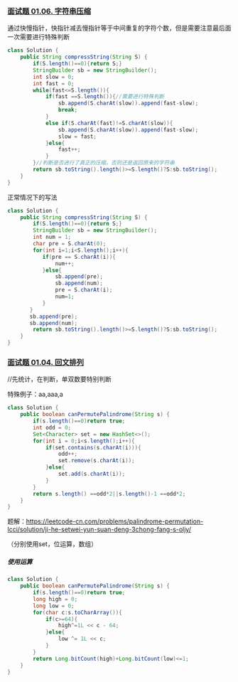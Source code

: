 ### [面试题 01.06. 字符串压缩](https://leetcode-cn.com/problems/compress-string-lcci/)

通过快慢指针，快指针减去慢指针等于中间重复的字符个数，但是需要注意最后面一次需要进行特殊判断

```java
class Solution {
    public String compressString(String S) {
        if(S.length()==0){return S;}
        StringBuilder sb = new StringBuilder();
        int slow = 0;
        int fast = 0;
        while(fast<=S.length()){
            if(fast ==S.length()){//需要进行特殊判断
                sb.append(S.charAt(slow)).append(fast-slow);
                break;
            }
            else if(S.charAt(fast)!=S.charAt(slow)){
                sb.append(S.charAt(slow)).append(fast-slow);
                slow = fast;
            }else{
                fast++;
            }
        }//判断是否进行了真正的压缩，否则还是返回原来的字符串
        return sb.toString().length()>=S.length()?S:sb.toString();
    }
}
```

正常情况下的写法

```java
class Solution {
    public String compressString(String S) {
        if(S.length()==0){return S;}
        StringBuilder sb = new StringBuilder();
        int num = 1;
        char pre = S.charAt(0);
        for(int i=1;i<S.length();i++){
           if(pre == S.charAt(i)){
               num++;
           }else{
               sb.append(pre);
               sb.append(num);
               pre = S.charAt(i);
               num=1;
           }
       }
       sb.append(pre);
       sb.append(num);
        return sb.toString().length()>=S.length()?S:sb.toString();
    }
}
```

### [面试题 01.04. 回文排列](https://leetcode-cn.com/problems/palindrome-permutation-lcci/)

//先统计，在判断，单双数要特别判断

特殊例子：aa,aaa,a 

```java
class Solution {
    public boolean canPermutePalindrome(String s) {
        if(s.length()==0)return true;
        int odd = 0;
        Set<Character> set = new HashSet<>();
        for(int i = 0;i<s.length();i++){
            if(set.contains(s.charAt(i))){
                odd++;
                set.remove(s.charAt(i));
            }else{
                set.add(s.charAt(i));
            }
        }
        return s.length() ==odd*2||s.length()-1 ==odd*2;
    }
}
```

题解：https://leetcode-cn.com/problems/palindrome-permutation-lcci/solution/ji-he-setwei-yun-suan-deng-3chong-fang-s-oljy/

（分别使用set，位运算，数组）

##### 使用运算

```java
class Solution {
    public boolean canPermutePalindrome(String s) {
        if(s.length()==0)return true;
        long high = 0;
        long low = 0;
        for(char c:s.toCharArray()){
            if(c>=64){
                high^=1L << c - 64;
            }else{
                low ^= 1L << c;
            }
        }
        return Long.bitCount(high)+Long.bitCount(low)<=1;
    }
}
```


